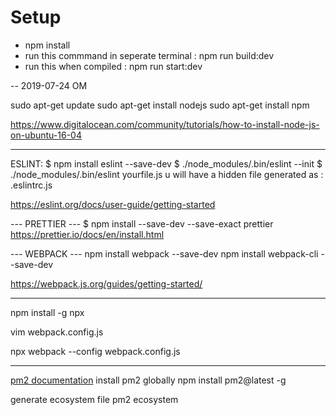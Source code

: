 # Setup
- npm install
- run this commmand in seperate terminal : npm run build:dev
- run this when compiled : npm run start:dev



-- 2019-07-24
OM

sudo apt-get update
sudo apt-get install nodejs
sudo apt-get install npm

https://www.digitalocean.com/community/tutorials/how-to-install-node-js-on-ubuntu-16-04

---

ESLINT:
$ npm install eslint --save-dev
$ ./node_modules/.bin/eslint --init
\$ ./node_modules/.bin/eslint yourfile.js
u will have a hidden file generated as : .eslintrc.js

https://eslint.org/docs/user-guide/getting-started

--- PRETTIER ---
\$ npm install --save-dev --save-exact prettier
https://prettier.io/docs/en/install.html

--- WEBPACK ---
npm install webpack --save-dev
npm install webpack-cli --save-dev

https://webpack.js.org/guides/getting-started/

---

npm install -g npx

vim webpack.config.js

npx webpack --config webpack.config.js

---

[pm2 documentation](https://pm2.keymetrics.io/)
install pm2 globally
npm install pm2@latest -g

generate ecosystem file
pm2 ecosystem
